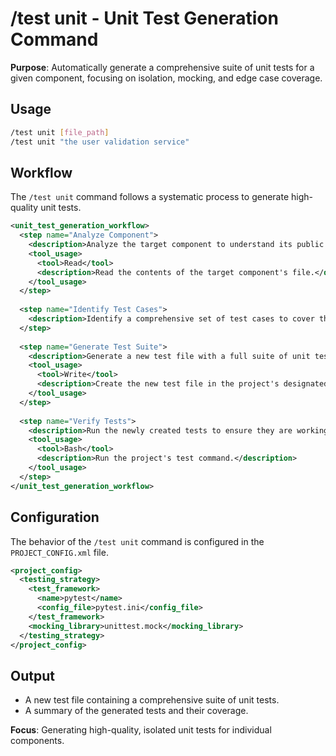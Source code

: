 # /test unit - Unit Test Generation Command

**Purpose**: Automatically generate a comprehensive suite of unit tests for a given component, focusing on isolation, mocking, and edge case coverage.

## Usage
```bash
/test unit [file_path]
/test unit "the user validation service"
```

## Workflow

The `/test unit` command follows a systematic process to generate high-quality unit tests.

```xml
<unit_test_generation_workflow>
  <step name="Analyze Component">
    <description>Analyze the target component to understand its public API, dependencies, and logic.</description>
    <tool_usage>
      <tool>Read</tool>
      <description>Read the contents of the target component's file.</description>
    </tool_usage>
  </step>
  
  <step name="Identify Test Cases">
    <description>Identify a comprehensive set of test cases to cover the component's functionality, including happy paths, edge cases, and error conditions.</description>
  </step>
  
  <step name="Generate Test Suite">
    <description>Generate a new test file with a full suite of unit tests, using the appropriate testing framework and mocking libraries as defined in `PROJECT_CONFIG.xml`.</description>
    <tool_usage>
      <tool>Write</tool>
      <description>Create the new test file in the project's designated test directory.</description>
    </tool_usage>
  </step>
  
  <step name="Verify Tests">
    <description>Run the newly created tests to ensure they are working correctly. The tests should fail initially (as per TDD), and then pass once the implementation is complete.</description>
    <tool_usage>
      <tool>Bash</tool>
      <description>Run the project's test command.</description>
    </tool_usage>
  </step>
</unit_test_generation_workflow>
```

## Configuration

The behavior of the `/test unit` command is configured in the `PROJECT_CONFIG.xml` file.

```xml
<project_config>
  <testing_strategy>
    <test_framework>
      <name>pytest</name>
      <config_file>pytest.ini</config_file>
    </test_framework>
    <mocking_library>unittest.mock</mocking_library>
  </testing_strategy>
</project_config>
```

## Output
- A new test file containing a comprehensive suite of unit tests.
- A summary of the generated tests and their coverage.

**Focus**: Generating high-quality, isolated unit tests for individual components.
